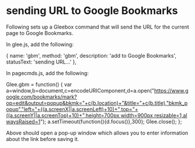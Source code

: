 # sending URL to Google Bookmarks

Following sets up a Gleebox command that will send the URL for the current page to Google Bookmarks.

In glee.js, add the following:

  {
    name: 'gbm',
    method: 'gbm',
    description: 'add to Google Bookmarks',
    statusText: 'sending URL...'
  },

In pagecmds.js, add the following:

  Glee.gbm = function() {
    var a=window,b=document,c=encodeURIComponent,d=a.open("https://www.google.com/bookmarks/mark?op=edit&output=popup&bkmk="+c(b.location)+"&title="+c(b.title),"bkmk_popup","left="+((a.screenX||a.screenLeft)+10)+",top="+((a.screenY||a.screenTop)+10)+",height=700px,width=900px,resizable=1,alwaysRaised=1");
    a.setTimeout(function(){d.focus()},300);
    Glee.close();
  };

Above should open a pop-up window which allows you to enter information about the link before saving it.
